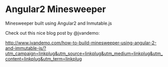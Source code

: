 # Angular2 Minesweeper
Minesweeper built using Angular2 and Inmutable.js

Check out this nice blog post by @jvandemo:

http://www.jvandemo.com/how-to-build-minesweeper-using-angular-2-and-immutable-js/?utm_campaign=linkplug&utm_source=linkplug&utm_medium=linkplug&utm_content=linkplug&utm_term=linkplug

